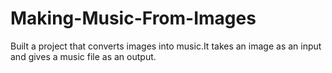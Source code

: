 # Making-Music-From-Images

Built a project that converts images into music.It takes an image as an input and gives a music file as an output.

